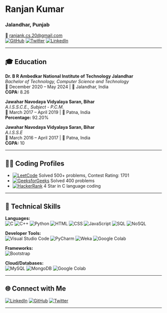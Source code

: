 # Ranjan Kumar

### Jalandhar, Punjab
📧 [ranjank.cs.20@gmail.com](mailto:ranjank.cs.20@gmail.com)  
[![GitHub](https://img.shields.io/badge/GitHub-100000?style=flat&logo=github&logoColor=white)](https://github.com/ranjanj17)
[![Twitter](https://img.shields.io/badge/Twitter-1DA1F2?style=flat&logo=twitter&logoColor=white)](https://twitter.com/ranjanj17)
[![LinkedIn](https://img.shields.io/badge/LinkedIn-0077B5?style=flat&logo=linkedin&logoColor=white)](https://www.linkedin.com/in/ranjankumarnitjcse24/)

---

## 🎓 Education

**Dr. B R Ambedkar National Institute of Technology Jalandhar**  
_Bachelor of Technology, Computer Science and Technology_  
📅 December 2020 – May 2024 | 📍 Jalandhar, India  
**CGPA:** 8.26

**Jawahar Navodaya Vidyalaya Saran, Bihar**  
_A.I.S.S.C.E., Subject - P.C.M._  
📅 March 2017 – April 2019 | 📍 Patna, India  
**Percentage:** 92.20%

**Jawahar Navodaya Vidyalaya Saran, Bihar**  
_A.I.S.S.E_  
📅 March 2016 – April 2017 | 📍 Patna, India  
**CGPA:** 10

---

## 👨‍💻 Coding Profiles

- [![LeetCode](https://img.shields.io/badge/LeetCode-FFA116?style=flat&logo=leetcode&logoColor=black)](https://leetcode.com/u/Ranjanj17) Solved 500+ problems, Contest Rating: 1701  
- [![GeeksforGeeks](https://img.shields.io/badge/GeeksforGeeks-0F9D58?style=flat&logo=geeksforgeeks&logoColor=white)](https://www.geeksforgeeks.org/user/sandeepj3108/) Solved 400 problems  
- [![HackerRank](https://img.shields.io/badge/HackerRank-2EC866?style=flat&logo=hackerrank&logoColor=white)](https://www.hackerrank.com/profile/sandeepj3108) 4 Star in C language coding  

---

## 🔧 Technical Skills

**Languages:**  
![C](https://img.shields.io/badge/C-A8B9CC?style=flat&logo=c&logoColor=black) ![C++](https://img.shields.io/badge/C++-00599C?style=flat&logo=c%2B%2B&logoColor=white) ![Python](https://img.shields.io/badge/Python-3776AB?style=flat&logo=python&logoColor=white) ![HTML](https://img.shields.io/badge/HTML5-E34F26?style=flat&logo=html5&logoColor=white) ![CSS](https://img.shields.io/badge/CSS3-1572B6?style=flat&logo=css3&logoColor=white) ![JavaScript](https://img.shields.io/badge/JavaScript-F7DF1E?style=flat&logo=javascript&logoColor=black) ![SQL](https://img.shields.io/badge/SQL-003B57?style=flat&logo=postgresql&logoColor=white) ![NoSQL](https://img.shields.io/badge/NoSQL-006400?style=flat&logo=mongodb&logoColor=white)

**Developer Tools:**  
![Visual Studio Code](https://img.shields.io/badge/Visual%20Studio%20Code-0078D4?style=flat&logo=visual%20studio%20code&logoColor=white) ![PyCharm](https://img.shields.io/badge/PyCharm-000000?style=flat&logo=pycharm&logoColor=white) ![Weka](https://img.shields.io/badge/Weka-306998?style=flat&logo=weba&logoColor=white) ![Google Colab](https://img.shields.io/badge/Google%20Colab-F9AB00?style=flat&logo=google%20colab&logoColor=black)

**Frameworks:**  
![Bootstrap](https://img.shields.io/badge/Bootstrap-563D7C?style=flat&logo=bootstrap&logoColor=white)

**Cloud/Databases:**  
![MySQL](https://img.shields.io/badge/MySQL-4479A1?style=flat&logo=mysql&logoColor=white) ![MongoDB](https://img.shields.io/badge/MongoDB-4EA94B?style=flat&logo=mongodb&logoColor=white) ![Google Colab](https://img.shields.io/badge/Google%20Colab-F9AB00?style=flat&logo=google%20colab&logoColor=black)

---

## 🌐 Connect with Me

[![LinkedIn](https://img.shields.io/badge/LinkedIn-0077B5?style=flat&logo=linkedin&logoColor=white)](https://www.linkedin.com/in/ranjankumarnitjcse24/)
[![GitHub](https://img.shields.io/badge/GitHub-100000?style=flat&logo=github&logoColor=white)](https://github.com/ranjanj17)
[![Twitter](https://img.shields.io/badge/Twitter-1DA1F2?style=flat&logo=twitter&logoColor=white)](https://twitter.com/ranjanj17)

---
